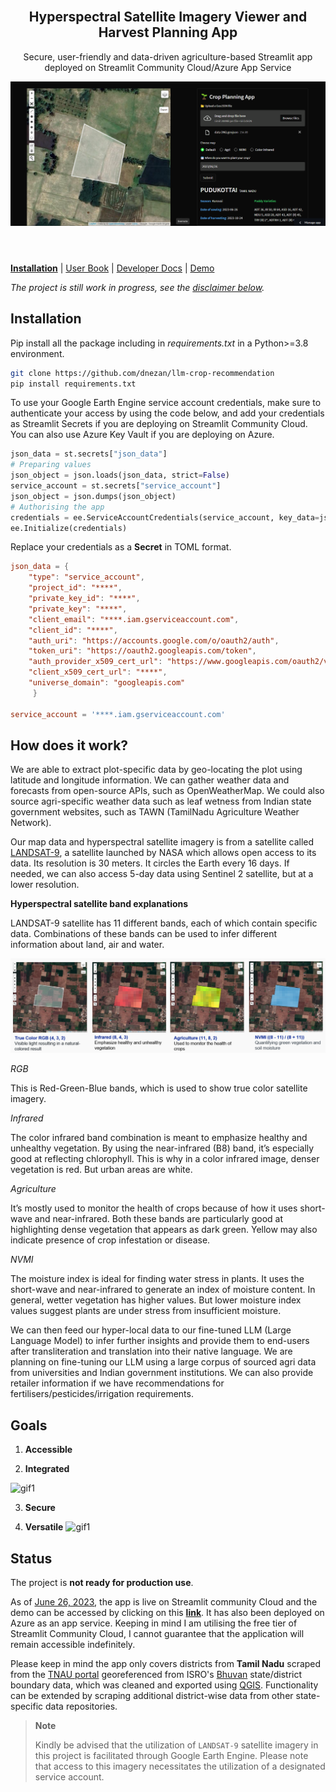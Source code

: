 <br />
<div align="center">

  <h2 align="center">Hyperspectral Satellite Imagery Viewer and Harvest Planning App</h2>

  <p align="center">
    Secure, user-friendly and data-driven agriculture-based Streamlit app deployed on Streamlit Community Cloud/Azure App Service 
  </p>
    <a href="https://github.com/dnezan/streamlit-geoapp-crop-suggestion">
    <img src="./data/gifs/banner_poc.png" alt="Logo">
</div>
</br>


# 



**[Installation](./install)**
| [User Book](https://paradigmxyz.github.io/reth)
| [Developer Docs](./docs)
| [Demo](https://agritech-crop-app.streamlit.app/)

*The project is still work in progress, see the [disclaimer below](#status).*

## Installation

Pip install all the package including in *requirements.txt* in a Python>=3.8 environment.
```sh
git clone https://github.com/dnezan/llm-crop-recommendation
pip install requirements.txt
```
To use your Google Earth Engine service account credentials, make sure to authenticate your access by using the code below, and add your credentials as Streamlit Secrets if you are deploying on Streamlit Community Cloud. You can also use Azure Key Vault if you are deploying on Azure.

```python
json_data = st.secrets["json_data"]
# Preparing values
json_object = json.loads(json_data, strict=False)
service_account = st.secrets["service_account"]
json_object = json.dumps(json_object)
# Authorising the app
credentials = ee.ServiceAccountCredentials(service_account, key_data=json_object)
ee.Initialize(credentials)
```

Replace your credentials as a **Secret** in TOML format.
```toml
json_data = { 
    "type": "service_account",
    "project_id": "****",
    "private_key_id": "****",
    "private_key": "****",
    "client_email": "****.iam.gserviceaccount.com",
    "client_id": "****",
    "auth_uri": "https://accounts.google.com/o/oauth2/auth",
    "token_uri": "https://oauth2.googleapis.com/token",
    "auth_provider_x509_cert_url": "https://www.googleapis.com/oauth2/v1/certs",
    "client_x509_cert_url": "****",
    "universe_domain": "googleapis.com"
     }

service_account = '****.iam.gserviceaccount.com'
```

## How does it work?

We are able to extract plot-specific data by geo-locating the plot using latitude and longitude information. We can gather weather data and forecasts from open-source APIs, such as OpenWeatherMap. We could also source agri-specific weather data such as leaf wetness from Indian state government websites, such as TAWN (TamilNadu Agriculture Weather Network). 

Our map data and hyperspectral satellite imagery is from a satellite called [LANDSAT-9](https://developers.google.com/earth-engine/datasets/catalog/landsat-9), a satellite launched by NASA which allows open access to its data. Its resolution is 30 meters. It circles the Earth every 16 days. If needed, we can also access 5-day data using Sentinel 2 satellite, but at a lower resolution.

**Hyperspectral satellite band explanations**

LANDSAT-9 satellite has 11 different bands, each of which contain specific data. Combinations of these bands can be used to infer different information about land, air and water.

![](./data/gifs/hyper.png)

*RGB*

This is Red-Green-Blue bands, which is used to show true color satellite imagery.

*Infrared*

The color infrared band combination is meant to emphasize healthy and unhealthy vegetation. By using the near-infrared (B8) band, it’s especially good at reflecting chlorophyll. This is why in a color infrared image, denser vegetation is red. But urban areas are white.

*Agriculture*

It’s mostly used to monitor the health of crops because of how it uses short-wave and near-infrared. Both these bands are particularly good at highlighting dense vegetation that appears as dark green. Yellow may also indicate presence of crop infestation or disease.

*NVMI*

The moisture index is ideal for finding water stress in plants. It uses the short-wave and near-infrared to generate an index of moisture content. In general, wetter vegetation has higher values. But lower moisture index values suggest plants are under stress from insufficient moisture.

We can then feed our hyper-local data to our fine-tuned LLM (Large Language Model) to infer further insights and provide them to end-users after transliteration and translation into their native language. We are planning on fine-tuning our LLM using a large corpus of sourced agri data from universities and Indian government institutions. We can also provide retailer information if we have recommendations for fertilisers/pesticides/irrigation requirements.

## Goals
1. **Accessible**

2. **Integrated**

![gif1](https://github.com/dnezan/llm-crop-recommendation/blob/main/data/gifs/browse.gif?raw=true)

3. **Secure**

4. **Versatile**
![gif1](https://github.com/dnezan/llm-crop-recommendation/blob/main/data/gifs/versatile.gif?raw=true)

## Status

The project is **not ready for production use**.

As of <u>June 26, 2023</u>, the app is live on Streamlit community Cloud and the demo can be accessed by clicking on this **[link](https://agritech-crop-app.streamlit.app/)**. It has also been deployed on Azure as an app service. Keeping in mind I am utilising the free tier of Streamlit Community Cloud, I cannot guarantee that the application will remain accessible indefinitely.

Please keep in mind the app only covers districts from **Tamil Nadu** scraped from the [TNAU portal](http://www.agritech.tnau.ac.in/expert_system/paddy/seasonvariety.html) georeferenced from ISRO's [Bhuvan](https://bhuvan-app1.nrsc.gov.in/state/PB) state/district boundary data, which was cleaned and exported using [QGIS](https://www.qgis.org/en/site/). Functionality can be extended by scraping additional district-wise data from other state-specific data repositories.

> **Note**
> 
> Kindly be advised that the utilization of `LANDSAT-9` satellite imagery in this project is facilitated through Google Earth Engine. Please note that access to this imagery necessitates the utilization of a designated service account.

